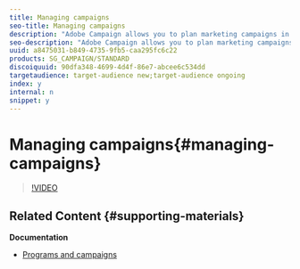 ```yaml
---
title: Managing campaigns
seo-title: Managing campaigns
description: "Adobe Campaign allows you to plan marketing campaigns in which you can create and manage different types of activities: emails, SMS messages, push notifications, workflows, landing pages. These campaigns and their contents can be gathered into programs.   This video will show you how to create and manage campaigns in Adobe Campaign."
seo-description: "Adobe Campaign allows you to plan marketing campaigns in which you can create and manage different types of activities: emails, SMS messages, push notifications, workflows, landing pages. These campaigns and their contents can be gathered into programs.   This video will show you how to create and manage campaigns in Adobe Campaign."
uuid: a8475031-b849-4735-9fb5-caa295fc6c22
products: SG_CAMPAIGN/STANDARD
discoiquuid: 90dfa348-4699-4d4f-86e7-abcee6c534dd
targetaudience: target-audience new;target-audience ongoing
index: y
internal: n
snippet: y
---
```


# Managing campaigns{#managing-campaigns}

>[!VIDEO](https://video.tv.adobe.com/v/24672?quality=12)

## Related Content {#supporting-materials}

**Documentation**

* [Programs and campaigns](https://helpx.adobe.com/campaign/standard/start/using/programs-and-campaigns.html)

